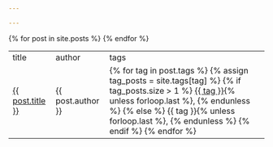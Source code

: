 ```yaml
---

---
```

<table><tbody>
<tr>
    <td>title</td>
    <td>author</td>
    <td>tags</td>
</tr>
  {% for post in site.posts %}
    <tr>
      <td><a href="{{ post.url }}">{{ post.title }}</a></td>
      <td>{{ post.author }}</td>
      <td>{% for tag in post.tags %}
          {% assign tag_posts = site.tags[tag] %}
          {% if tag_posts.size > 1 %}
            <a href="/tags/{{ tag | slugify }}/">{{ tag }}</a>{% unless forloop.last %}, {% endunless %}
          {% else %}
            {{ tag }}{% unless forloop.last %}, {% endunless %}
          {% endif %}
        {% endfor %}
      </td>
    </tr>
  {% endfor %}
</tbody></table>

<br><br><br><br><br><br>